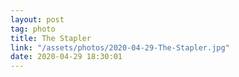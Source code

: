 ```yaml
---
layout: post
tag: photo
title: The Stapler
link: "/assets/photos/2020-04-29-The-Stapler.jpg"
date: 2020-04-29 18:30:01
---
```

